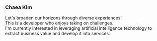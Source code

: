 ### **Chaea Kim** 
Let's broaden our horizons through diverse experiences!  
This is a developer who enjoys taking on challenges.  
I'm currently interested in leveraging artificial intelligence technology to extract business value and develop it into services.
